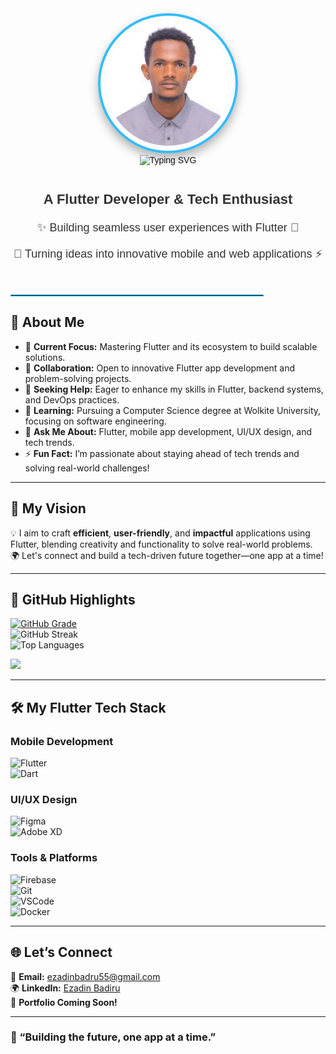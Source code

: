 <div align="center">
  <img src="https://github.com/ezadin2/imgs/blob/main/img.jpg" alt="Profile Banner" width="200" style="border-radius: 50%; border: 4px solid #36BCF7; padding: 8px; box-shadow: 0 8px 16px rgba(0, 0, 0, 0.3); transition: all 0.3s ease;" />
</div>

<div align="center" style="font-family: 'Fira Code', sans-serif;">
  <div align="center">
    <img src="https://readme-typing-svg.demolab.com?font=Fira+Code&weight=600&size=32&pause=1000&color=36BCF7&width=450&lines=Hi+%F0%9F%91%8B%2C+I'm+Ezadin!;A+Flutter+Developer+%26+Tech+Enthusiast" alt="Typing SVG" />
  </div>
  <div style="display: inline-block; vertical-align: top; margin-top: 20px; font-size: 18px; color: #333;">
    <p style="font-weight: bold; font-size: 22px;">A Flutter Developer & Tech Enthusiast</p>
    <p>✨ Building seamless user experiences with Flutter 🌟</p>
    <p>🚀 Turning ideas into innovative mobile and web applications ⚡</p>
  </div>
</div>

<hr style="border: 1px solid #36BCF7; width: 80%; margin-top: 30px;">

## 💫 About Me  
- 🔭 **Current Focus:** Mastering Flutter and its ecosystem to build scalable solutions.  
- 👯 **Collaboration:** Open to innovative Flutter app development and problem-solving projects.  
- 🤝 **Seeking Help:** Eager to enhance my skills in Flutter, backend systems, and DevOps practices.  
- 🌱 **Learning:** Pursuing a Computer Science degree at Wolkite University, focusing on software engineering.  
- 💬 **Ask Me About:** Flutter, mobile app development, UI/UX design, and tech trends.  
- ⚡ **Fun Fact:** I’m passionate about staying ahead of tech trends and solving real-world challenges!

---

## 🎯 My Vision  
💡 I aim to craft **efficient**, **user-friendly**, and **impactful** applications using Flutter, blending creativity and functionality to solve real-world problems.  
🌍 Let's connect and build a tech-driven future together—one app at a time!

---

## 🌟 GitHub Highlights  
[![GitHub Grade](https://img.shields.io/badge/GitHub%20Grade-A%2B-brightgreen?style=for-the-badge)](https://github.com/ezadin2)  
![GitHub Streak](https://streak-stats.demolab.com?user=ezadin2&theme=radical&hide_border=true)  
![Top Languages](https://github-readme-stats.vercel.app/api/top-langs/?username=ezadin2&layout=compact&theme=radical&count_private=true)

[![](https://visitcount.itsvg.in/api?id=ezadin2&icon=0&color=0)](https://visitcount.itsvg.in)

---

## 🛠 My Flutter Tech Stack  
### Mobile Development  
![Flutter](https://img.shields.io/badge/Flutter-%2302569B.svg?style=for-the-badge&logo=Flutter&logoColor=white)  
![Dart](https://img.shields.io/badge/Dart-%230175C2.svg?style=for-the-badge&logo=dart&logoColor=white)

### UI/UX Design  
![Figma](https://img.shields.io/badge/Figma-%23F24E1E.svg?style=for-the-badge&logo=figma&logoColor=white)  
![Adobe XD](https://img.shields.io/badge/Adobe%20XD-%23FF61F6.svg?style=for-the-badge&logo=adobe-xd&logoColor=white)

### Tools & Platforms  
![Firebase](https://img.shields.io/badge/Firebase-%23FFCA28.svg?style=for-the-badge&logo=firebase&logoColor=black)  
![Git](https://img.shields.io/badge/Git-%23F05033.svg?style=for-the-badge&logo=git&logoColor=white)  
![VSCode](https://img.shields.io/badge/VSCode-%23007ACC.svg?style=for-the-badge&logo=visual-studio-code&logoColor=white)  
![Docker](https://img.shields.io/badge/Docker-%232496ED.svg?style=for-the-badge&logo=docker&logoColor=white)  

---

## 🌐 Let’s Connect  
📧 **Email:** ezadinbadru55@gmail.com  
🌍 **LinkedIn:** [Ezadin Badiru](https://www.linkedin.com/in/ezadin-badiru-98b9862a6)  
🌟 **Portfolio Coming Soon!**  

---

### 🚀 “Building the future, one app at a time.”  
<!-- Proudly created with creativity and passion ✨ -->
